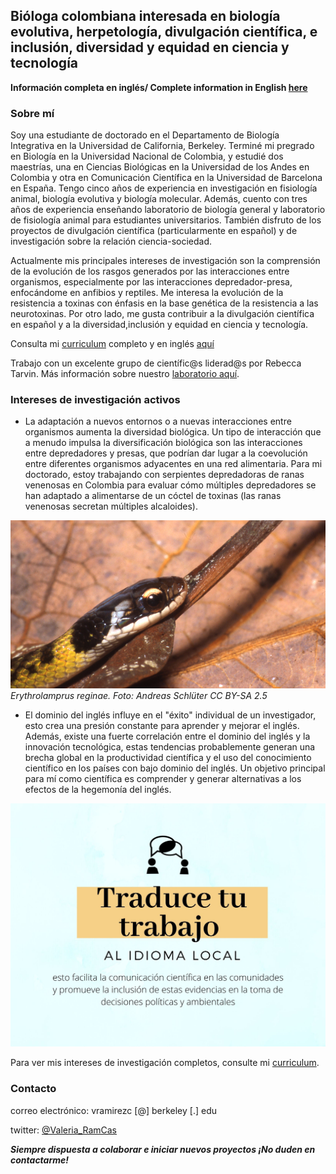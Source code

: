 
## Bióloga colombiana interesada en biología evolutiva, herpetología, divulgación científica, e inclusión, diversidad y equidad en ciencia y tecnología

**Información completa en inglés/ Complete information in English [here](../index.md)**

### Sobre mí

Soy una estudiante de doctorado en el Departamento de Biología Integrativa en la Universidad de California, Berkeley. Terminé mi pregrado en Biología en la Universidad Nacional de Colombia, y estudié dos maestrías, una en Ciencias Biológicas en la Universidad de los Andes en Colombia y otra en Comunicación Científica en la Universidad de Barcelona en España. Tengo cinco años de experiencia en investigación en fisiología animal, biología evolutiva y biología molecular. Además, cuento con tres años de experiencia enseñando laboratorio de biología general y laboratorio de fisiología animal para estudiantes universitarios. También disfruto de los proyectos de divulgación científica (particularmente en español) y de investigación sobre la relación ciencia-sociedad.

Actualmente mis principales intereses de investigación son la comprensión de la evolución de los rasgos generados por las interacciones entre organismos, especialmente por las interacciones depredador-presa, enfocándome en anfibios y reptiles. Me interesa la evolución de la resistencia a toxinas con énfasis en la base genética de la resistencia a las neurotoxinas. Por otro lado, me gusta contribuir a la divulgación científica en español y a la diversidad,inclusión y equidad en ciencia y tecnología. 

Consulta mi [curriculum](./curriculum_es.md) completo y en inglés [aquí](../curriculum.md)

Trabajo con un excelente grupo de científic@s liderad@s por Rebecca Tarvin. Más información sobre nuestro [laboratorio aquí](https://www.tarvinlab.org/).

### Intereses de investigación activos

- La adaptación a nuevos entornos o a nuevas interacciones entre organismos aumenta la diversidad biológica. Un tipo de interacción que a menudo impulsa la diversificación biológica son las interacciones entre depredadores y presas, que podrían dar lugar a la coevolución entre diferentes organismos adyacentes en una red alimentaria. Para mi doctorado, estoy trabajando con serpientes depredadoras de ranas venenosas en Colombia para evaluar cómo múltiples depredadores se han adaptado a alimentarse de un cóctel de toxinas (las ranas venenosas secretan múltiples alcaloides).

![Erythrolamprus_reginae](../Liophis_reginae.jpg) _Erythrolamprus reginae. Foto: Andreas Schlüter CC BY-SA 2.5_

- El dominio del inglés influye en el "éxito" individual de un investigador, esto crea una presión constante para aprender y mejorar el inglés. Además, existe una fuerte correlación entre el dominio del inglés y la innovación tecnológica, estas tendencias probablemente generan una brecha global en la productividad científica y el uso del conocimiento científico en los países con bajo dominio del inglés. Un objetivo principal para mí como científica es comprender y generar alternativas a los efectos de la hegemonía del inglés.

![Traduce_tu_trabajo](./Traducetutrabajo.jpg)

Para ver mis intereses de investigación completos, consulte mi [curriculum](./Spanish_content/curriculum_es.md).

### Contacto
correo electrónico: vramirezc [@] berkeley [.] edu

twitter: [@Valeria_RamCas](https://twitter.com/Valeria_RamCas)

**_Siempre dispuesta a colaborar e iniciar nuevos proyectos ¡No duden en contactarme!_**

